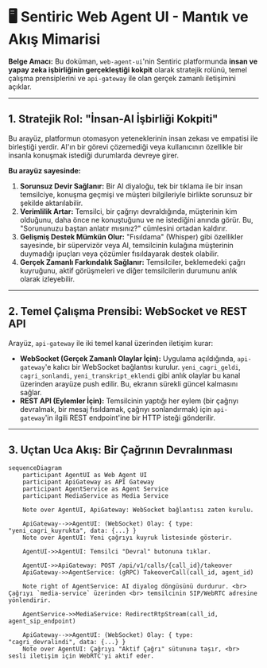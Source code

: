 # 🖥️ Sentiric Web Agent UI - Mantık ve Akış Mimarisi

**Belge Amacı:** Bu doküman, `web-agent-ui`'nin Sentiric platformunda **insan ve yapay zeka işbirliğinin gerçekleştiği kokpit** olarak stratejik rolünü, temel çalışma prensiplerini ve `api-gateway` ile olan gerçek zamanlı iletişimini açıklar.

---

## 1. Stratejik Rol: "İnsan-AI İşbirliği Kokpiti"

Bu arayüz, platformun otomasyon yeteneklerinin insan zekası ve empatisi ile birleştiği yerdir. AI'ın bir görevi çözemediği veya kullanıcının özellikle bir insanla konuşmak istediği durumlarda devreye girer.

**Bu arayüz sayesinde:**
1.  **Sorunsuz Devir Sağlanır:** Bir AI diyaloğu, tek bir tıklama ile bir insan temsilciye, konuşma geçmişi ve müşteri bilgileriyle birlikte sorunsuz bir şekilde aktarılabilir.
2.  **Verimlilik Artar:** Temsilci, bir çağrıyı devraldığında, müşterinin kim olduğunu, daha önce ne konuştuğunu ve ne istediğini anında görür. Bu, "Sorununuzu baştan anlatır mısınız?" cümlesini ortadan kaldırır.
3.  **Gelişmiş Destek Mümkün Olur:** "Fısıldama" (Whisper) gibi özellikler sayesinde, bir süpervizör veya AI, temsilcinin kulağına müşterinin duymadığı ipuçları veya çözümler fısıldayarak destek olabilir.
4.  **Gerçek Zamanlı Farkındalık Sağlanır:** Temsilciler, beklemedeki çağrı kuyruğunu, aktif görüşmeleri ve diğer temsilcilerin durumunu anlık olarak izleyebilir.

---

## 2. Temel Çalışma Prensibi: WebSocket ve REST API

Arayüz, `api-gateway` ile iki temel kanal üzerinden iletişim kurar:

*   **WebSocket (Gerçek Zamanlı Olaylar İçin):** Uygulama açıldığında, `api-gateway`'e kalıcı bir WebSocket bağlantısı kurulur. `yeni_cagri_geldi`, `cagri_sonlandi`, `yeni_transkript_eklendi` gibi anlık olaylar bu kanal üzerinden arayüze push edilir. Bu, ekranın sürekli güncel kalmasını sağlar.
*   **REST API (Eylemler İçin):** Temsilcinin yaptığı her eylem (bir çağrıyı devralmak, bir mesaj fısıldamak, çağrıyı sonlandırmak) için `api-gateway`'in ilgili REST endpoint'ine bir HTTP isteği gönderilir.

---

## 3. Uçtan Uca Akış: Bir Çağrının Devralınması

```mermaid
sequenceDiagram
    participant AgentUI as Web Agent UI
    participant ApiGateway as API Gateway
    participant AgentService as Agent Service
    participant MediaService as Media Service

    Note over AgentUI, ApiGateway: WebSocket bağlantısı zaten kurulu.
    
    ApiGateway-->>AgentUI: (WebSocket) Olay: { type: "yeni_cagri_kuyrukta", data: {...} }
    Note over AgentUI: Yeni çağrıyı kuyruk listesinde gösterir.

    AgentUI->>AgentUI: Temsilci "Devral" butonuna tıklar.

    AgentUI->>ApiGateway: POST /api/v1/calls/{call_id}/takeover
    ApiGateway->>AgentService: (gRPC) TakeoverCall(call_id, agent_id)
    
    Note right of AgentService: AI diyalog döngüsünü durdurur. <br> Çağrıyı `media-service` üzerinden <br> temsilcinin SIP/WebRTC adresine yönlendirir.
    
    AgentService->>MediaService: RedirectRtpStream(call_id, agent_sip_endpoint)
    
    ApiGateway-->>AgentUI: (WebSocket) Olay: { type: "cagri_devralindi", data: {...} }
    Note over AgentUI: Çağrıyı "Aktif Çağrı" sütununa taşır, <br> sesli iletişim için WebRTC'yi aktif eder.
```